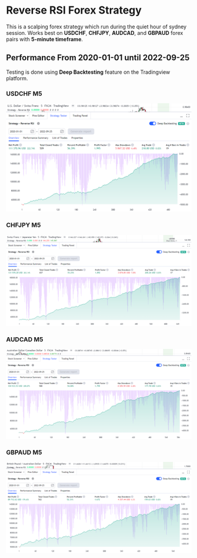 # Reverse RSI Forex Strategy
This is a scalping forex strategy which run during the quiet hour of sydney session. Works best on **USDCHF**, **CHFJPY**, **AUDCAD**, and **GBPAUD** forex pairs with **5-minute timeframe**.

## Performance From 2020-01-01 until 2022-09-25
Testing is done using __Deep Backtesting__ feature on the Tradingview platform.

### USDCHF M5
![](./USDCHF.png)

### CHFJPY M5
![](./CHFJPY.png)

### AUDCAD M5
![](./AUDCAD.png)

### GBPAUD M5
![](./GBPAUD.png)

